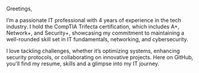 Greetings,

I’m a passionate IT professional with 4 years of experience in the tech industry. I hold the CompTIA Trifecta certification, which includes A+, Network+, and Security+, showcasing my commitment to maintaining a well-rounded skill set in IT fundamentals, networking, and cybersecurity.

I love tackling challenges, whether it’s optimizing systems, enhancing security protocols, or collaborating on innovative projects. Here on GitHub, you'll find my resume, skills and a glimpse into my IT journey. 

 
